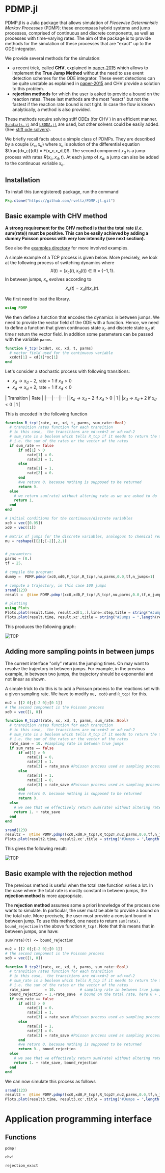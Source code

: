 # PDMP.jl 


PDMP.jl is a Julia package that allows simulation of *Piecewise Deterministic Markov Processes* (PDMP); these encompass hybrid systems and jump processes, comprised of continuous and discrete components, as well as processes with time-varying rates. The aim of the package is to provide methods for the simulation of these processes that are "exact" up to the ODE integrator.

We provide several methods for the simulation:

- a recent trick, called **CHV**, explained in [paper-2015](http://arxiv.org/abs/1504.06873) which allows to implement the **True Jump Method** without the need to use event detection schemes for the ODE integrator. These event detections can be quite unstable as explained in [paper-2015](http://arxiv.org/abs/1504.06873) and CHV provide a solution to this problem.
- **rejection methods** for which the user is asked to provide a bound on the reaction rates. These last methods are the most "exact" but not the fastest if the reaction rate bound is not tight. In case the flow is known analytically, a method is also provided.


These methods require solving stiff ODEs (for CHV ) in an efficient manner. [```Sundials.jl```](https://github.com/JuliaLang/Sundials.jl) and [```LSODA.jl```](https://github.com/rveltz/LSODA.jl) are used, but other solvers could be easily added. (See [stiff ode solvers](http://lh3lh3.users.sourceforge.net/solveode.shtml)).

We briefly recall facts about a simple class of PDMPs. They are described by a couple $(x_c,x_d)$ where $x_c$ is solution of the differential equation $\frac{dx_c}{dt} = F(x_c,x_d,t)$. The second component $x_d$ is a jump process with rates $R(x_c,x_d,t)$. At each jump of $x_d$, a jump can also be added to the continuous variable $x_c$.


## Installation

To install this (unregistered) package, run the command 

```julia
Pkg.clone("https://github.com/rveltz/PDMP.jl.git")
```

## Basic example with CHV method

**A strong requirement for the CHV method is that the total rate (*i.e.* sum(rate)) must be positive. This can be easily achieved by adding a dummy Poisson process with very low intensity (see next section).**

See also the [examples directory](https://github.com/rveltz/PDMP.jl/tree/master/examples) for more involved examples.

A simple example of a TCP process is given below. More precisely, we look at the following process of switching dynamics where $$X(t) = (x_c(t), x_d(t)) \in\mathbb R\times\lbrace-1,1\rbrace.$$ In between jumps, $x_c$ evolves according to $$\dot x_c(t) = x_d(t)x_c(t).$$ 

We first need to load the library.

```julia
using PDMP
```
We then define a function that encodes the dynamics in between jumps. We need to provide the vector field of the ODE with a function. Hence, we need to define a function that given continuous state $x_c$ and discrete state $x_d$ at time $t$ return the vector field. In addition some parameters can be passed with the variable `parms`.

```julia
function F_tcp!(xcdot, xc, xd, t, parms)
  # vector field used for the continuous variable
  xcdot[1] = xd[1]*xc[1]
end
```

Let's consider a stochastic process with following transitions:

* $x_d\to x_d-2$, rate = 1 if $x_d>0$
* $x_d\to x_d+2$, rate = 1 if $x_d<0$

| Transition | Rate | 
|---|---|---| 
|$x_d\to x_d-2$ if $x_d>0$ | 1 | 
|$x_d\to x_d+2$ if $x_d<0$ | 1 |
	
	
This is encoded in the following function


```julia
function R_tcp!(rate, xc, xd, t, parms, sum_rate::Bool)
  # transition rates function for each transition
  # in this case,  the transitions are xd->xd+2 or xd->xd-2
  # sum_rate is a boolean which tells R_tcp if it needs to return the total reaction rates, this may 
  # i.e. the sum of the rates or the vector of the rates
  if sum_rate == false
      if xd[1] > 0
          rate[1] = 0.
          rate[2] = 1.
      else
      	  rate[1] = 1.
          rate[2] = 0.
      end
      #we return 0. because nothing is supposed to be returned
      return 0.
  else
  	# we return sum(rate) without altering rate as we are asked to do
    return 1.
  end
end

# initial conditions for the continuous/discrete variables
xc0 = vec([0.05])
xd0 = vec([1])

# matrix of jumps for the discrete variables, analogous to chemical reactions
nu = reshape([[2];[-2]],2,1)


# parameters
parms = [0.]
tf = 25.

# compile the program:
dummy =  PDMP.pdmp!(xc0,xd0,F_tcp!,R_tcp!,nu,parms,0.0,tf,n_jumps=1)

# compute a trajectory, in this case 100 jumps
srand(123)
result =  @time PDMP.pdmp!(xc0,xd0,F_tcp!,R_tcp!,nu,parms,0.0,tf,n_jumps=100)

# plotting
using Plots
Plots.plot(result.time, result.xd[1,:],line=:step,title = string("#Jumps = ",length(result.time)),label="Xd")
Plots.plot(result.time, result.xc',title = string("#Jumps = ",length(result.time)),label="Xc")
```

This produces the following graph:

![TCP](xc.png)

## Adding more sampling points in between jumps
The current interface "only" returns the jumping times. On may want to resolve the trajectory in between jumps. For example, in the previous example, in between two jumps, the trajectory should be exponential and not linear as shown. 

A simple trick to do this is to add a Poisson process to the reactions set with a given sampling rate. We have to modify `nu, xcd0` and `R_tcp!` for this.

```julia
nu2 = [[2 0];[-2 0];[0 1]]
# the second component is the Poisson process
xd0 = vec([1, 0])

function R_tcp2!(rate, xc, xd, t, parms, sum_rate::Bool)
  # transition rates function for each transition
  # in this case,  the transitions are xd->xd+2 or xd->xd-2
  # sum_rate is a boolean which tells R_tcp if it needs to return the total reaction rates, this may 
  # i.e. the sum of the rates or the vector of the rates
  rate_save = 10. #sampling rate in between true jumps
  if sum_rate == false
      if xd[1] > 0
          rate[1] = 0.
          rate[2] = 1.
          rate[3] = rate_save #Poisson process used as sampling process
      else
          rate[1] = 1.
          rate[2] = 0.
          rate[3] = rate_save #Poisson process used as sampling process
      end
      #we return 0. because nothing is supposed to be returned
      return 0.
  else
    # we see that we effectively return sum(rate) without altering rate because it is not asked to do so
    return 1. + rate_save
  end
end

srand(123)
result2 =  @time PDMP.pdmp!(xc0,xd0,F_tcp!,R_tcp2!,nu2,parms,0.0,tf,n_jumps=10000)
Plots.plot(result2.time, result2.xc',title = string("#Jumps = ",length(result2.time)),label="Xc2")
```

This gives the following result:

![TCP](xc2.png)
 
## Basic example with the rejection method
The previous method is useful when the total rate function varies a lot. In the case where the total rate is mostly constant in between jumps, the **rejection method** is more appropriate. 

The **rejection method** assumes some a priori knowledge of the process one wants to simulate. In particular, the user must be able to provide a bound on the total rate. More precisely, the user must provide a constant bound in between jump. To use this method, one needs to return `sum(rate), bound_rejection` in the above function `R_tcp!`. Note that this means that in between jumps, one have:


`sum(rate)(t) <= bound_rejection `

```julia
nu2 = [[2 0];[-2 0];[0 1]]
# the second component is the Poisson process
xd0 = vec([1, 0])

function R_tcp2!(rate, xc, xd, t, parms, sum_rate::Bool)
  # transition rates function for each transition
  # in this case,  the transitions are xd->xd+2 or xd->xd-2
  # sum_rate is a boolean which tells R_tcp if it needs to return the total reaction rates, this may 
  # i.e. the sum of the rates or the vector of the rates
  rate_save       = 10.           # sampling rate in between true jumps
  bound_rejection = 1.+rate_save  # bound on the total rate, here 0 + 1 + rate_save
  if sum_rate == false
      if xd[1] > 0
          rate[1] = 0.
          rate[2] = 1.
          rate[3] = rate_save #Poisson process used as sampling process
      else
          rate[1] = 1.
          rate[2] = 0.
          rate[3] = rate_save #Poisson process used as sampling process
      end
      #we return 0. because nothing is supposed to be returned
      return 0., bound_rejection
  else
    # we see that we effectively return sum(rate) without altering rate because it is not asked to do so
    return 1. + rate_save, bound_rejection
  end
end
```

We can now simulate this process as follows

```julia
srand(123)
result3 =  @time PDMP.pdmp!(xc0,xd0,F_tcp!,R_tcp2!,nu2,parms,0.0,tf,n_jumps=10000,algo=:rejection)
Plots.plot(result3.time, result3.xc',title = string("#Jumps = ",length(result3.time)),label="rejection")
```

 

# Application programming interface

## Functions

```@docs
pdmp!
```


```@docs
chv!
```


```@docs
rejection_exact
```
